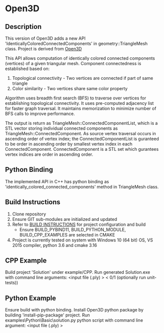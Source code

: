 # Open3D

## Description
This version of Open3D adds a new API 'IdenticallyColoredConnectedComponents' in geometry::TriangleMesh class.
Project is derived from [Open3D](https://github.com/intel-isl/Open3D/tree/v0.8.0)

This API allows computation of identically colored connected components (vertices) of a given triangular mesh. 
Component connectedness is established based on:
1. Topological connectivity - Two vertices are connected if part of same triangle
2. Color similarity - Two vertices share same color property
 
Algorithm uses breadth first search (BFS) to traverse over vertices for establishing topological connectivity. It uses pre-computed adjacency list for faster graph traversal.
It maintains memorization to minimize number of BFS calls to improve performance.
   
The output is return as TriangleMesh::ConnectedComponentList, which is a STL vector storing individual connected components as TriangleMesh::ConnectedComponent.
As source vertex traversal occurs in ascending order of vertex index; the ConnectedComponentList is guranteed to be order in ascending order by smallest vertex index in each ConnectedComponent. 
ConnectedComponent is a STL set which gurantees vertex indices are order in ascending order.

## Python Binding
The implemented API in C++ has python binding as 'identically_colored_connected_components' method in  TriangleMesh class.

## Build Instructions

1. Clone repository
2. Ensure GIT sub-modules are initialized and updated
3. Refer to [BUILD INSTRUCTIONS](http://www.open3d.org/docs/release/compilation.html) for project configuration and build 
   - Ensure BUILD_PYBIND11, BUILD_PYTHON_MODULE, BUILD_CPP_EXAMPLES are selected in CMAKE
4. Project is currently tested on system with Windows 10 (64 bit) OS, VS 2015 compiler, python 3.6 and cmake 3.16

## CPP Example
Build project 'Solution' under example/CPP. 
Run generated Solution.exe with command line arguments: <input file (.ply) > <output file > < 0/1 (optionally run unit-tests))

## Python Example
Ensure build with python binding. Install Open3D python package by building 'install-pip-package' project.
Run examples\Python\Basic\solution.py python script with command line argument: <input file (.ply) > <output file >